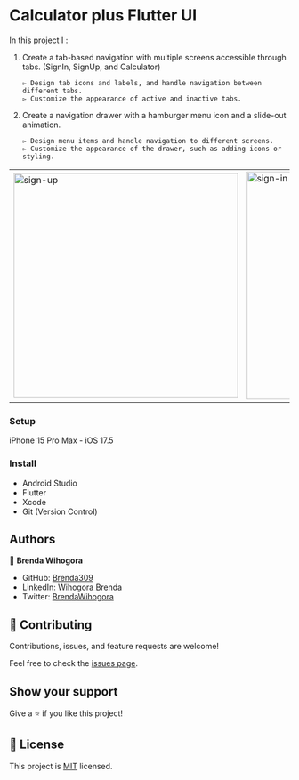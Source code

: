 # Calculator plus Flutter UI 
In this project I :
  1. Create a tab-based navigation with multiple screens accessible through tabs. (SignIn, SignUp, and Calculator)
     
         ▻ Design tab icons and labels, and handle navigation between different tabs.
         ▻ Customize the appearance of active and inactive tabs.
     
  2. Create a navigation drawer with a hamburger menu icon and a slide-out animation.
     
         ▻ Design menu items and handle navigation to different screens.
         ▻ Customize the appearance of the drawer, such as adding icons or styling.

<table>
  <tr>
    <td>
      <img width="403" alt="sign-up" src="https://github.com/Brenda309/flutter_ui_templetes_project/assets/72613775/41f0acbb-576f-40b7-b68c-1c405d06779b">
      </td>
    <td>
    <img width="410" alt="sign-in" src="https://github.com/Brenda309/flutter_ui_templetes_project/assets/72613775/ccea8b6e-1ea9-4070-b065-87c1322b6c6f">
    </td>
    <td>
<img width="410" alt="calcu" src="https://github.com/Brenda309/flutter_ui_templetes_project/assets/72613775/455e0536-1ec2-44d5-9eac-8a1e7506ad4f">
    </td>
      <td>
      <img width="412" alt="drawer" src="https://github.com/Brenda309/flutter_ui_templetes_project/assets/72613775/d9868759-957a-451f-ade0-fa3b0076c4a2">
      </td>
  </tr>
 

</table>

### Setup
iPhone 15 Pro Max - iOS 17.5
### Install
- Android Studio
- Flutter
- Xcode
- Git (Version Control)

## Authors

👤 **Brenda Wihogora**

- GitHub: [Brenda309](https://github.com/Brenda309)
- LinkedIn: [Wihogora Brenda](https://www.linkedin.com/in/brenda-wihogora/)
- Twitter: [BrendaWihogora](https://x.com/BrendaWihogora)

## 🤝 Contributing

Contributions, issues, and feature requests are welcome!

Feel free to check the [issues page](../../issues/).

## Show your support

Give a ⭐️ if you like this project!

## 📝 License

This project is [MIT](./MIT.md) licensed.
